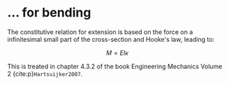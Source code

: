 ```{index} Constitutive relations; for bending
```
# ... for bending

The constitutive relation for extension is based on the force on a infinitesimal small part of the cross-section and Hooke's law, leading to:

$$M = EI \kappa$$

This is treated in chapter 4.3.2 of the book Engineering Mechanics Volume 2 {cite:p}`Hartsuijker2007`.